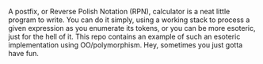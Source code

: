 A postfix, or Reverse Polish Notation (RPN), calculator is a neat little program to write.  You can do it simply, using
a working stack to process a given expression as you enumerate its tokens, or you can be more esoteric, just for the
hell of it.  This repo contains an example of such an esoteric implementation using OO/polymorphism.  Hey, sometimes you
just gotta have fun.
